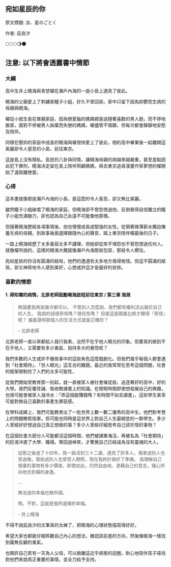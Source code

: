 ## 宛如星辰的你

原文標題: 汝、星のごとく

作者: 凪良汐

🌕🌕🌕🌖🌑

## 注意: 以下將會透露書中情節

### 大綱

高中生井上曉海與青埜櫂在瀨戶內海的一座小島上遇見了彼此。

曉海的父親愛上了刺繡家瞳子小姐，好久不曾回家。家中只留下因為抑鬱而生病的母親與曉海。

櫂從小就生長在單親家庭，因為戀愛腦的媽媽總是追隨著喜歡的男人跑，而不停地搬家。面對不停被男人拋棄而失戀的媽媽，櫂儘管不情願，但每次都會靜靜地安慰及陪伴。

同樣在壓抑的家庭中成長的曉海與櫂很快愛上了彼此，相約高中畢業後一起離開這美麗卻令人窒息的小島，前往東京。

這座島上沒有隱私，島民的八卦與同情，讓曉海母親的病越來越嚴重，甚至差點因此犯下罪刑，曉海決定留在島上陪伴照顧媽媽，與去東京追尋漫畫作家夢想的櫂開始了遠距離戀愛。

### 心得

這本書就像那座瀨戶內海的小島，是這麼的令人窒息，卻又無比美麗。

雖然瞳子小姐破壞了曉海的家庭，但曉海卻不曾怨恨過他，反倒覺得自信獨立的瞳子小姐充滿魅力，卻也認為自己永遠不可能像他那樣。

但隨著曉海歷經各項事情後，他也慢慢成長成堅強的女性。從領著微薄薪水獨自撫養生病的母親，到故事後面選擇跟隨內心的聲音，踏上東京陪伴櫂最後的日子。

一路上曉海經歷了太多委屈太多不講理，但她卻從來不埋怨也不曾怨恨過任何人。就像櫂所說的，這樣的曉海大概就像瀨戶內海那般包容，那般令人嚮往。

宛如星辰的你沒有圓滿的結局，他們的遭遇有太多地方值得惋惜。但這不圓滿的結局，卻又神奇地令人感到美好，心想或許這才是最好的安排。

### 喜歡的情節

#### 1. 得知櫂的病情，北原老師鼓勵曉海啟程前往東京 / 第三章 海淵

> 無論要我再說幾次都可以。
> 不管別人怎麼說，我們都有權利活出屬於自己的人生。
> 我說的話很奇怪嗎？很任性嗎？
> 但是這是跟誰比較才顯得『奇怪』呢？
> 誰能證明那個人的生活方式就是正確的？
>
> \- 北原老師

北原老師一直以來都給人我行我素，淡然不在乎他人眼光的印象。但要真的做到不在乎他人，又需要有多少勇氣、抱持多大的覺悟呢？

我們多數的人生或許不像故事中的這些角色這麼戲劇化。但我們幾乎每個人都會遇到「社會期待」、「世人眼光」這亙古的難題。最近的我常常在思考這個問題，社會的框架限制住了人們的太多可能性，

從我們開始受教育那一刻起，就一直被家人被社會催促般，追逐著好的高中，好的大學。我們反覆背誦、吸收教課書上的知識。在閒暇時間即使想發展自己的興趣，也很可能會被家人潑冷水：「弄這個能賺錢嗎？有時間不如去讀書」，這些學生甚至可能對做自己喜歡的事產生罪惡感。

在學科成績上，我們可能教育出了一批世界上數一數二優秀的高中生，他們對考卷上的問題瞭若指掌。但可能也同時是這世界上對自己人生最糊塗的一群學生。多少人曾經好好想過自己真正想做的事？多少人曾經仔細思考自己該珍惜的事物？

在這個社會大部分人可能都沒這個時間，他們被課業淹沒，再被名為「社會期待」的巨浪沖進了大學、職場。等回過神來，才驚覺自己已經成為沒有靈魂的大人。

> 從那之後過了十四年。我一路活到三十二歲，遇見了許多人，傷害過別人也受過傷，幫助過別人也曾受人關照，現在我終於做好了準備。
> 我理解自己捨棄的事物有多少價值，即使如此，仍然自由地、憑藉自己的意志，隨心所向地去到櫂的身邊。
>
> ...
>
> 無法過的幸福也無所謂。
>
> 啊，不對，這就是我所選擇的幸福。
>
> \- 井上曉海

不得不說凪良汐的文筆真的太棒了，把曉海的心理狀態描寫得好好。

希望大家也都能仔細聆聽自己內心的想法，確認該前進的方向，然後像曉海一樣找到義無反顧的勇氣。

也期許自己若有一天為人父母，可以脫離這近乎病態的迴圈，耐心地陪伴孩子尋找對他們來說真正重要的事情，並全力給予支持。